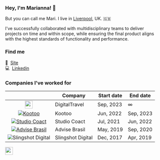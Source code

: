### Hey, I'm Marianna! 👋

But you can call me Mari. 
I live in [Liverpool](https://goo.gl/maps/UgTvmy69xTvxgZ2Y6?coh=178571&entry=tt]), UK. 🇬🇧

I've successfully collaborated with multidisciplinary teams to deliver projects on time and within scope, while ensuring the final product aligns with the highest standards of functionality and performance.
&nbsp;

### Find me 

🚀 &nbsp;[Site](https://agyrafa.com)<br />
💻 &nbsp;[Linkedin](https://www.linkedin.com/in/agyrafa/)<br />


### Companies I've worked for

|                                                                                           | Company                     | Start date     | End date      |
|:-----------------------------------------------------------------------------------------:|-----------------------------|----------------|---------------|
| <a href="https://digitaltravel.io/"><img src="https://i.imgur.com/inPpw3R.png" width="25"/></a>            | DigitalTravel               | Sep, 2023      | ∞             |
| [![Kootoo](https://i.imgur.com/FXHYJnA.png)](https://kootoo.co.uk)                        | Kootoo                      | Jun, 2022      | Sep, 2023     |
| [![Studio Coact](https://i.imgur.com/O3naiH3.jpg)](https://studiocoact.co.uk)             | Studio Coact                | Jul, 2021      | Jun, 2022     |
| [![Advise Brasil](https://i.imgur.com/7PCNvps.png)](https://advise.com.br)                | Advise Brasil               | May, 2019      | Sep, 2020     |
| ![Slingshot Digital](https://i.imgur.com/wEDuyMS.png)                                     | Slingshot Digital           | Dec, 2017      | Apr, 2019     |
<img src="https://i.imgur.com/inPpw3R.png" width="25"/>
